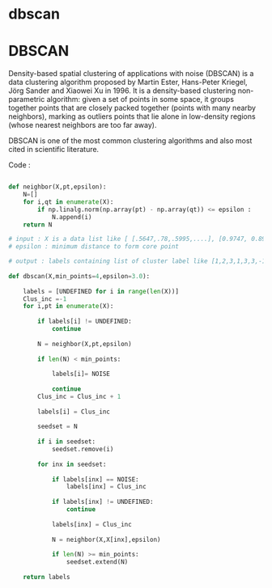# dbscan
# DBSCAN
Density-based spatial clustering of applications with noise (DBSCAN) is a data clustering algorithm proposed by Martin Ester, Hans-Peter Kriegel, Jörg Sander and Xiaowei Xu in 1996.
It is a density-based clustering non-parametric algorithm: given a set of points in some space, it groups together points that are closely packed together (points with many nearby neighbors), marking as outliers points that lie alone in low-density regions (whose nearest neighbors are too far away).

DBSCAN is one of the most common clustering algorithms and also most cited in scientific literature.

Code :
```python

def neighbor(X,pt,epsilon):
    N=[]
    for i,qt in enumerate(X):
        if np.linalg.norm(np.array(pt) - np.array(qt)) <= epsilon :
            N.append(i)
    return N

# input : X is a data list like [ [.5647,.78,.5995,....], [0.9747, 0.898, 0.5995,....], ...] , min_points : minimum number of point to make a Core point , 
# epsilon : minimum distance to form core point

# output : labels containing list of cluster label like [1,2,3,1,3,3,-1....] len(X) == len(labels)
    
def dbscan(X,min_points=4,epsilon=3.0):
    
    labels = [UNDEFINED for i in range(len(X))]
    Clus_inc =-1
    for i,pt in enumerate(X):
        
        if labels[i] != UNDEFINED:
            continue
            
        N = neighbor(X,pt,epsilon)
        
        if len(N) < min_points:
            
            labels[i]= NOISE
            
            continue
        Clus_inc = Clus_inc + 1
        
        labels[i] = Clus_inc
        
        seedset = N
        
        if i in seedset:
            seedset.remove(i)
            
        for inx in seedset:
            
            if labels[inx] == NOISE:
                labels[inx] = Clus_inc
                
            if labels[inx] != UNDEFINED:
                continue
                
            labels[inx] = Clus_inc
            
            N = neighbor(X,X[inx],epsilon)
            
            if len(N) >= min_points:
                seedset.extend(N)
    
    return labels
```
